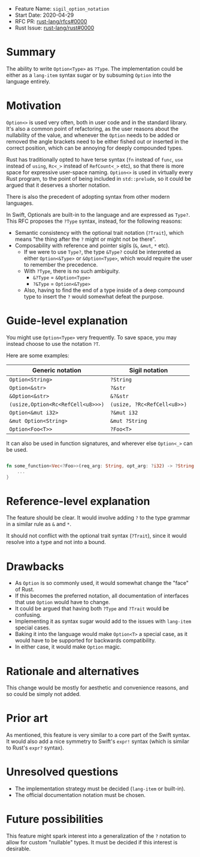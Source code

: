 - Feature Name: `sigil_option_notation`
- Start Date: 2020-04-29
- RFC PR: [rust-lang/rfcs#0000](https://github.com/rust-lang/rfcs/pull/0000)
- Rust Issue: [rust-lang/rust#0000](https://github.com/rust-lang/rust/issues/0000)

# Summary
[summary]: #summary

The ability to write `Option<Type>` as `?Type`. The implementation could be either as a `lang-item` syntax sugar or by subsuming `Option` into the language entirely.

# Motivation
[motivation]: #motivation

`Option<>` is used very often, both in user code and in the standard library. It's also a common point of refactoring, as the user reasons about the nullability of the value, and whenever the `Option` needs to be added or removed the angle brackets need to be either fished out or inserted in the correct position, which can be annoying for deeply compounded types.

Rust has traditionally opted to have terse syntax (`fn` instead of `func`, `use` instead of `using`, `Rc<_>` instead of `RefCount<_>` etc), so that there is more space for expressive user-space naming. `Option<>` is used in virtually every Rust program, to the point of being included in `std::prelude`, so it could be argued that it deserves a shorter notation.


There is also the precedent of adopting syntax from other modern languages.

In Swift, Optionals are built-in to the language and are expressed as `Type?`. This RFC proposes the `?Type` syntax, instead, for the following reasons:

-   Semantic consistency with the optional trait notation (`?Trait`), which means "the thing after the `?` might or might not be there".
-   Composability with reference and pointer sigils (`&`, `&mut`, `*` etc). 
    -   If we were to use `Type?`, the type `&Type?` could be interpreted as either `Option<&Type>` or `&Option<Type>`, which would require the user to remember the precedence.
    -   With `?Type`, there is no such ambiguity.
        -   `&?Type` = `&Option<Type>`
        -   `?&Type` = `Option<&Type>`
    - Also, having to find the end of a type inside of a deep compound type to insert the `?` would somewhat defeat the purpose.

# Guide-level explanation
[guide-level-explanation]: #guide-level-explanation

You might use `Option<Type>` very frequently. To save space, you may instead choose to use the notation `?T`.

Here are some examples:

|Generic notation|Sigil notation|
|---|---|
|`Option<String>`|`?String`|
|`Option<&str>`|`?&str`|
|`&Option<&str>`|`&?&str`|
|`(usize,Option<Rc<RefCell<u8>>>)`|`(usize, ?Rc<RefCell<u8>>)`|
|`Option<&mut i32>`|`?&mut i32`|
|`&mut Option<String>`|`&mut ?String`|
|`Option<Foo<T>>`|`?Foo<T>`|

It can also be used in function signatures, and wherever else `Option<_>` can be used.

```rust

fn some_function<Vec<?Foo>>(req_arg: String, opt_arg: ?i32) -> ?String {
    ...
}
```

# Reference-level explanation
[reference-level-explanation]: #reference-level-explanation

The feature should be clear. It would involve adding `?` to the type grammar in a similar rule as `&` and `*`.

It should not conflict with the optional trait syntax (`?Trait`), since it would resolve into a type and not into a bound.

# Drawbacks
[drawbacks]: #drawbacks

-   As `Option` is so commonly used, it would somewhat change the "face" of Rust.
-   If this becomes the preferred notation, all documentation of interfaces that use `Option` would have to change.
-   It could be argued that having both `?Type` and `?Trait` would be confusing.
-   Implementing it as syntax sugar would add to the issues with `lang-item` special cases.
-   Baking it into the language would make `Option<T>` a special case, as it would have to be supported for backwards compatibility.
-   In either case, it would make `Option` magic.

# Rationale and alternatives
[rationale-and-alternatives]: #rationale-and-alternatives

This change would be mostly for aesthetic and convenience reasons, and so could be simply not added.

# Prior art
[prior-art]: #prior-art

As mentioned, this feature is very similar to a core part of the Swift syntax. It would also add a nice symmetry to Swift's `expr!` syntax (which is similar to Rust's `expr?` syntax).

# Unresolved questions
[unresolved-questions]: #unresolved-questions

- The implementation strategy must be decided (`lang-item` or built-in).
- The official documentation notation must be chosen.

# Future possibilities
[future-possibilities]: #future-possibilities

This feature might spark interest into a generalization of the `?` notation to allow for custom "nullable" types. It must be decided if this interest is desirable.